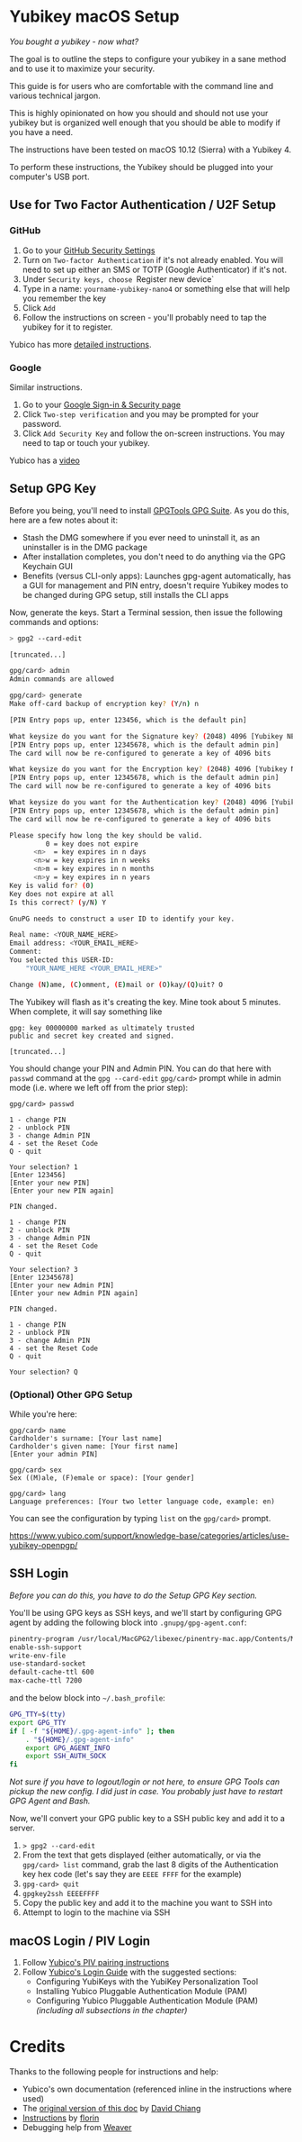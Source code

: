 # Yubikey macOS Setup

*You bought a yubikey - now what?*

The goal is to outline the steps to configure your yubikey in a sane method
and to use it to maximize your security.

This guide is for users who are comfortable with the command line and various
technical jargon.

This is highly opinionated on how you should and should not use your yubikey
but is organized well enough that you should be able to modify if you have a
need.

The instructions have been tested on macOS 10.12 (Sierra) with a Yubikey 4.

To perform these instructions, the Yubikey should be plugged into your computer's USB port.

## Use for Two Factor Authentication / U2F Setup

### GitHub

1. Go to your [GitHub Security Settings](https://github.com/settings/security)
2. Turn on `Two-factor Authentication` if it's not already enabled. You will
   need to set up either an SMS or TOTP (Google Authenticator) if it's not.
3. Under `Security keys, choose `Register new device`
4. Type in a name: `yourname-yubikey-nano4` or something else that will help
   you remember the key
5. Click `Add`
6. Follow the instructions on screen - you'll probably need to tap the yubikey
   for it to register.

Yubico has more [detailed instructions](https://www.yubico.com/support/knowledge-base/categories/articles/use-yubikey-github/).

### Google

Similar instructions. 

1. Go to your [Google Sign-in & Security page](https://myaccount.google.com/security)
2. Click `Two-step verification` and you may be prompted for your password.
3. Click `Add Security Key` and follow the on-screen instructions. You may
   need to tap or touch your yubikey.

Yubico has a [video](https://www.yubico.com/why-yubico/for-individuals/gmail-for-individuals/)

## Setup GPG Key

Before you being, you'll need to install [GPGTools GPG Suite](https://gpgtools.org/). As you do this, here are a few notes about it:
   
- Stash the DMG somewhere if you ever need to uninstall it, as an uninstaller is in the DMG package
- After installation completes, you don't need to do anything via the GPG Keychain GUI
- Benefits (versus CLI-only apps): Launches gpg-agent automatically, has a GUI for management and PIN entry, doesn't require Yubikey modes to be changed during GPG setup, still installs the CLI apps

Now, generate the keys. Start a Terminal session, then issue the following commands and options:

```bash
> gpg2 --card-edit

[truncated...]

gpg/card> admin
Admin commands are allowed

gpg/card> generate
Make off-card backup of encryption key? (Y/n) n

[PIN Entry pops up, enter 123456, which is the default pin]

What keysize do you want for the Signature key? (2048) 4096 [Yubikey NEO max is 2048]
[PIN Entry pops up, enter 12345678, which is the default admin pin]
The card will now be re-configured to generate a key of 4096 bits

What keysize do you want for the Encryption key? (2048) 4096 [Yubikey NEO max is 2048]
[PIN Entry pops up, enter 12345678, which is the default admin pin]
The card will now be re-configured to generate a key of 4096 bits

What keysize do you want for the Authentication key? (2048) 4096 [Yubikey NEO max is 2048]
[PIN Entry pops up, enter 12345678, which is the default admin pin]
The card will now be re-configured to generate a key of 4096 bits

Please specify how long the key should be valid.
         0 = key does not expire
      <n>  = key expires in n days
      <n>w = key expires in n weeks
      <n>m = key expires in n months
      <n>y = key expires in n years
Key is valid for? (0)
Key does not expire at all
Is this correct? (y/N) Y

GnuPG needs to construct a user ID to identify your key.

Real name: <YOUR_NAME_HERE>
Email address: <YOUR_EMAIL_HERE>
Comment:
You selected this USER-ID:
    "YOUR_NAME_HERE <YOUR_EMAIL_HERE>"

Change (N)ame, (C)omment, (E)mail or (O)kay/(Q)uit? O
```

The Yubikey will flash as it's creating the key. Mine took about 5 minutes.
When complete, it will say something like

```
gpg: key 00000000 marked as ultimately trusted
public and secret key created and signed.

[truncated...]
```

You should change your PIN and Admin PIN. You can do that here with `passwd` command
at the `gpg --card-edit` `gpg/card>` prompt while in admin mode (i.e. where we left off from the prior step):

```
gpg/card> passwd

1 - change PIN
2 - unblock PIN
3 - change Admin PIN
4 - set the Reset Code
Q - quit

Your selection? 1
[Enter 123456]
[Enter your new PIN]
[Enter your new PIN again]

PIN changed.

1 - change PIN
2 - unblock PIN
3 - change Admin PIN
4 - set the Reset Code
Q - quit

Your selection? 3
[Enter 12345678]
[Enter your new Admin PIN]
[Enter your new Admin PIN again]

PIN changed.

1 - change PIN
2 - unblock PIN
3 - change Admin PIN
4 - set the Reset Code
Q - quit

Your selection? Q
```

### (Optional) Other GPG Setup

While you're here:
```
gpg/card> name
Cardholder's surname: [Your last name]
Cardholder's given name: [Your first name]
[Enter your admin PIN]

gpg/card> sex
Sex ((M)ale, (F)emale or space): [Your gender]

gpg/card> lang
Language preferences: [Your two letter language code, example: en)
```

You can see the configuration by typing `list` on the `gpg/card>` prompt.

https://www.yubico.com/support/knowledge-base/categories/articles/use-yubikey-openpgp/

## SSH Login

_Before you can do this, you have to do the Setup GPG Key section._

You'll be using GPG keys as SSH keys, and we'll start by configuring GPG agent by adding the following block into `.gnupg/gpg-agent.conf`:

```bash
pinentry-program /usr/local/MacGPG2/libexec/pinentry-mac.app/Contents/MacOS/pinentry-mac
enable-ssh-support
write-env-file
use-standard-socket
default-cache-ttl 600
max-cache-ttl 7200
```

and the below block into `~/.bash_profile`:

```bash
GPG_TTY=$(tty)
export GPG_TTY
if [ -f "${HOME}/.gpg-agent-info" ]; then
    . "${HOME}/.gpg-agent-info"
    export GPG_AGENT_INFO
    export SSH_AUTH_SOCK
fi
```

_Not sure if you have to logout/login or not here, to ensure GPG Tools can pickup the new config. I did just in case. You probably just have to restart GPG Agent and Bash._

Now, we'll convert your GPG public key to a SSH public key and add it to a server.

1. `> gpg2 --card-edit`
1. From the text that gets displayed (either automatically, or via the `gpg/card> list` command, grab the last 8 digits of the Authentication key hex code (let's say they are `EEEE FFFF` for the example)
1. `gpg-card> quit`
1. `gpgkey2ssh EEEEFFFF`
1. Copy the public key and add it to the machine you want to SSH into
1. Attempt to login to the machine via SSH

## macOS Login / PIV Login

1. Follow [Yubico's PIV pairing instructions](https://www.yubico.com/support/knowledge-base/categories/articles/how-to-use-your-yubikey-with-macos-sierra/)
1. Follow [Yubico's Login Guide](https://www.yubico.com/wp-content/uploads/2016/02/Yubico_YubiKeyMacOSXLogin_en.pdf) with the suggested sections:
   - Configuring YubiKeys with the YubiKey Personalization Tool
   - Installing Yubico Pluggable Authentication Module (PAM) 
   - Configuring Yubico Pluggable Authentication Module (PAM) _(including all subsections in the chapter)_
   
# Credits

Thanks to the following people for instructions and help:

- Yubico's own documentation (referenced inline in the instructions where used)
- The [original version of this doc](https://github.com/liyanchang/yubikey-setup) by [David Chiang](https://github.com/liyanchang)
- [Instructions](http://florin.myip.org/blog/easy-multifactor-authentication-ssh-using-yubikey-neo-tokens) by [florin](http://florin.myip.org/blog/blogs/florin)
- Debugging help from [Weaver](https://github.com/matthewjweaver)
